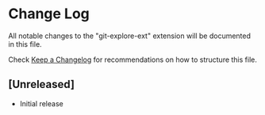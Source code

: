 # Change Log

All notable changes to the "git-explore-ext" extension will be documented in this file.

Check [Keep a Changelog](http://keepachangelog.com/) for recommendations on how to structure this file.

## [Unreleased]

- Initial release